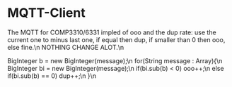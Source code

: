 # MQTT-Client
The MQTT for COMP3310/6331
impled of ooo and the dup rate:
use the current one to minus last one, if equal then dup, if smaller than 0 then ooo, else fine.\n
NOTHING CHANGE ALOT.\n
  
BigInteger b = new BigInteger(message);\n
for(String message : Array){\n
    BigInteger bi = new BigInteger(message);\n
    if(bi.sub(b) < 0) ooo++;\n
    else if(bi.sub(b) == 0) dup++;\n
}\n
